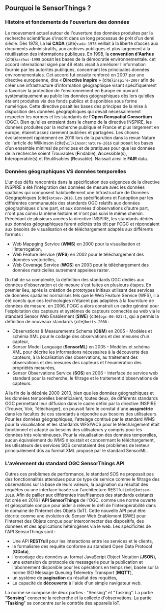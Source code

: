 ## Pourquoi le SensorThings ?

### Histoire et fondements de l'ouverture des données
Le mouvement actuel autour de l'ouverture des données produites par la recherche scientifique s'inscrit dans un long processus de prêt d'un demi siècle. 
Dès 1978, La **loi CADA** {cite}`cada-1978` veillait à la liberté d’accès aux documents administratifs, aux archives publiques et plus largement à la réutilisation des informations publiques. En 1998, la **convention d'Aarhus** {cite}`aarhus-1998` posait les bases de la démocratie environnementale. cet accord international signé par 49 états visait à améliorer l'information fournie par les autorités publiques, concernant les principales données environnementales. Cet accord fut ensuite renforcé en 2007 par une directive européenne, dite « **Directive Inspire** » {cite}`inspire-2007` afin de créer une infrastructure d’information géographique visant spécifiquement à favoriser la protection de l'environnement en Europe en ouvrant systématiquement au public les données géographiques dès lors qu'elles étaient produites via des fonds publics et disponibles sous forme numérique. Cette directive posait les bases des principes de la mise à disposition des données géographiques qui devait nécessairement respecter les normes et les standards de l'**Open Geospatial Consortium** (OGC). Bien qu'elles entraient dans le champ de la directive INSPIRE, les données produites par la recherche publique et France et plus largement en europe, étaient assez rarement publiées et partagées. Les choses évoluèrement rapidement en 2016 lors de la parution dans la revue Nature de l'article de Wilkinson {cite}`wilkinson:nature-2016` qui posait les bases d’un ensemble minimal de principes et de pratiques pour que les données de la recherche soient Trouvables (**F**indable), **A**ccessible(s), **I**nteroperable(s) et Réutilisables (**R**eusable). Naissait ainsi le **FAIR** data.

### Données géographiques VS données temporelles
L'un des défis rencontrés dans la spécification des exigences de la directive INSPIRE a été l'intégration des données de mesure avec les données spatiales qui composent habituellement une Infrastructure de Données Géographiques {cite}`kotsev-2018`. Les spécifications et l'adoption par les différentes communautés des standards OGC relatifs aux données géographiques d'une part, et aux données d'observations d'autre part, n'ont pas connu la même histoire et n'ont pas suivi le même chemin.
Précédant de plusieurs années la directive INSPIRE, les standards dédiés aux données géographiques furent edictés très tôt par l'OGC et répondaient aux besoins de visualisation et de téléchargement adaptés aux différents formats : 
- Web Mappging Service (**WMS**) en 2000 pour la visualisation et l'interrogation,
- Web Feature Service (**WFS**) en 2002 pour le téléchargement des données vectorielles,
- Web Coverage Service (**WCS**) en 2003 pour le téléchargement des données matricielles autrement appelées raster. 

Du fait de sa complexité, la définition des standards OGC dédiés aux données d'observation et de mesure s'est faites en plusieurs étapes. En premier lieu, 
après la création de prototypes initiaux utilisant des services de données spatiales normalisés tels que le Web Feature Service (WFS), il a été conclu que ces technologies n'étaient pas adaptées à la fourniture de données de mesure. en 2006, l'OGC a alors construit un cadre général pour l'exploitation des capteurs et systèmes de capteurs connectés au web via le standard Sensor Web Enablement (**SWE**) {cite}`ogc-06-021r1`, qui a permis la définition de nouveaux standards {cite}`botts-2008` :
- Observations & Measurements Schema (**O&M**) en 2005 - Modèles et schéma XML pour le codage des observations et des mesures d'un capteur,
- Sensor Model Language (**SensorML**) en 2005 - Modèles et schéma XML pour décrire les informations nécessaires à la découverte des capteurs, à la localisation des observations, au traitement des observations et des mesures des capteurs et l'énumération des propriétés mesurées,
- Sensor Observations Service (**SOS**) en 2006 - Interface de service web standard pour la recherche, le filtrage et le traitement d'observations de capteurs.

A la fin de la décénie 2000-2010, bien que les données géographiques et les données temporelles bénéficiaient, toutes deux, de différents standards OGC permettant leur diffusion dans le cadre défini par la directive INSPIRE (Trouver, Voir, Télécharger), on pouvait faire le constat d'une **assymétrie** dans les facultés de ces standards à répondre aux besoins des utilisateurs.
Pour les données géographiques, l'attelage contitué par le standard WMS pour la visualisation et les standards WFS/WCS pour le téléchargement était fonctionnel et adapté au besoins des utilisateurs y compris pour les données très volumineuses. Pour la visualisation des données temporelles, aucun équivalement du WMS n'existait et concenrnant le téléchargement, les utlisateurs des services SOS constataient des problèmes de lenteur principalement dûs au format XML proposé par le standard SensorML.


### L'avènement du standard OGC SensorThings API

Outres ces problèmes de performance, le standard SOS ne proposait pas des fonctionnalités attendues pour ce type de service comme le filtrage des observations sur la base de leurs valeurs, la pagination du résultat des requêtes ou une interface basée sur l'architecture RESTful {cite}`kotsev-2018`.
Afin de pallier aux différentes insuffisances des standards existants fut créé en 2016 l'**API SensorThings** de l'OGC, comme une norme ouverte et géospatiale conçue pour aider à relever le défi de l'interopérabilité dans le domaine de l'Internet des Objets (IoT).
Cette nouvelle API peut être décrite comme une évolution du Sensor Web Enablement (SWE) pour l'internet des Objets conçue pour interconnecter des dispositifs, des données et des applications hétérogènes via le web. 
Les spécificités de l'API SensorThings sont :
- Une API **RESTfull** pour les interactions entre les services et le clients,
- le formalisme des requête conforme au standard Open Data Protocol (**OData**),
- l'encodage des données au format JavaScript Object Notation (**JSON**),
- une extension du protocole de messagerie pour la publication et l'abonnement disponible pour les opérations en temps réel, basée sur la norme ISO Message Queuing Telemetry Transport (**MQTT**),
- un système de **pagination** du résultat des requêtes,
- La capacité de **découverte** à l'aide d'un simple navigateur web.
 
La norme se compose de deux parties : "Sensing" et "Tasking". La partie "**Sensing**" concerne la recherche et la collecte d'observations. La partie "**Tasking**" se concentre sur le contrôle des appareils IoT. 











